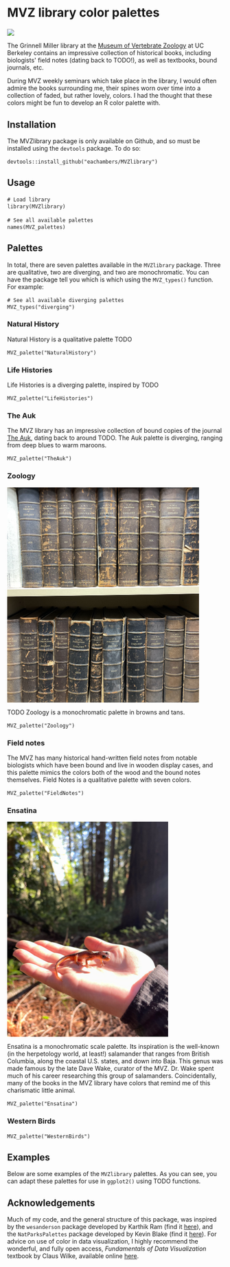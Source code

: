 # MVZ library color palettes

<img src="photos/library_images.png" align="center" height="300"/>

The Grinnell Miller library at the [Museum of Vertebrate Zoology](https://mvz.berkeley.edu/) at UC Berkeley contains an impressive collection of historical books, including biologists' field notes (dating back to TODO!), as well as textbooks, bound journals, etc.

During MVZ weekly seminars which take place in the library, I would often admire the books surrounding me, their spines worn over time into a collection of faded, but rather lovely, colors. I had the thought that these colors might be fun to develop an R color palette with.

## Installation

The MVZlibrary package is only available on Github, and so must be installed using the `devtools` package. To do so:

```{r install}
devtools::install_github("eachambers/MVZlibrary")
```

## Usage

```{r usage}
# Load library
library(MVZlibrary)

# See all available palettes
names(MVZ_palettes)
```

## Palettes

In total, there are seven palettes available in the `MVZlibrary` package. Three are qualitative, two are diverging, and two are monochromatic. You can have the package tell you which is which using the `MVZ_types()` function. For example:

```{r palette types}
# See all available diverging palettes
MVZ_types("diverging")
```

### Natural History

Natural History is a qualitative palette TODO

```{r nat hist}
MVZ_palette("NaturalHistory")
```

### Life Histories

Life Histories is a diverging palette, inspired by TODO

```{r life hist}
MVZ_palette("LifeHistories")
```

### The Auk

The MVZ library has an impressive collection of bound copies of the journal [The Auk](TODO), dating back to around TODO. The Auk palette is diverging, ranging from deep blues to warm maroons.

```{r auk}
MVZ_palette("TheAuk")
```

### Zoology

<img src="photos/Zoology.jpeg" align="center" height="500"/>

TODO Zoology is a monochromatic palette in browns and tans.

```{r zool}
MVZ_palette("Zoology")
```

### Field notes

The MVZ has many historical hand-written field notes from notable biologists which have been bound and live in wooden display cases, and this palette mimics the colors both of the wood and the bound notes themselves. Field Notes is a qualitative palette with seven colors.

```{r field notes}
MVZ_palette("FieldNotes")
```

### Ensatina

<img src="photos/Ensatina.jpg" align="center" height="500"/>

Ensatina is a monochromatic scale palette. Its inspiration is the well-known (in the herpetology world, at least!) salamander that ranges from British Columbia, along the coastal U.S. states, and down into Baja. This genus was made famous by the late Dave Wake, curator of the MVZ. Dr. Wake spent much of his career researching this group of salamanders. Coincidentally, many of the books in the MVZ library have colors that remind me of this charismatic little animal.

```{r ensatina}
MVZ_palette("Ensatina")
```

### Western Birds

```{r west birds}
MVZ_palette("WesternBirds")
```

## Examples

Below are some examples of the `MVZlibrary` palettes. As you can see, you can adapt these palettes for use in `ggplot2()` using TODO functions.

## Acknowledgements

Much of my code, and the general structure of this package, was inspired by the `wesanderson` package developed by Karthik Ram (find it [here](https://github.com/karthik/wesanderson)), and the `NatParksPalettes` package developed by Kevin Blake (find it [here](https://github.com/kevinsblake/NatParksPalettes)). For advice on use of color in data visualization, I highly recommend the wonderful, and fully open access, *Fundamentals of Data Visualization* textbook by Claus Wilke, available online [here](https://clauswilke.com/dataviz/).
